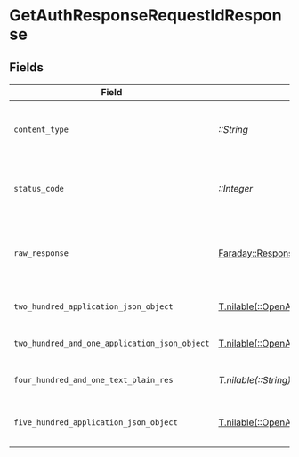 # GetAuthResponseRequestIdResponse


## Fields

| Field                                                                                                                                                                      | Type                                                                                                                                                                       | Required                                                                                                                                                                   | Description                                                                                                                                                                |
| -------------------------------------------------------------------------------------------------------------------------------------------------------------------------- | -------------------------------------------------------------------------------------------------------------------------------------------------------------------------- | -------------------------------------------------------------------------------------------------------------------------------------------------------------------------- | -------------------------------------------------------------------------------------------------------------------------------------------------------------------------- |
| `content_type`                                                                                                                                                             | *::String*                                                                                                                                                                 | :heavy_check_mark:                                                                                                                                                         | HTTP response content type for this operation                                                                                                                              |
| `status_code`                                                                                                                                                              | *::Integer*                                                                                                                                                                | :heavy_check_mark:                                                                                                                                                         | HTTP response status code for this operation                                                                                                                               |
| `raw_response`                                                                                                                                                             | [Faraday::Response](https://www.rubydoc.info/gems/faraday/Faraday/Response)                                                                                                | :heavy_check_mark:                                                                                                                                                         | Raw HTTP response; suitable for custom response parsing                                                                                                                    |
| `two_hundred_application_json_object`                                                                                                                                      | [T.nilable(::OpenApiSDK::Operations::GetAuthResponseRequestIdResponseBody)](../../models/operations/getauthresponserequestidresponsebody.md)                               | :heavy_minus_sign:                                                                                                                                                         | The returned API Key                                                                                                                                                       |
| `two_hundred_and_one_application_json_object`                                                                                                                              | [T.nilable(::OpenApiSDK::Operations::GetAuthResponseRequestIdComfyuiResponseBody)](../../models/operations/getauthresponserequestidcomfyuiresponsebody.md)                 | :heavy_minus_sign:                                                                                                                                                         | The API key is not yet ready                                                                                                                                               |
| `four_hundred_and_one_text_plain_res`                                                                                                                                      | *T.nilable(::String)*                                                                                                                                                      | :heavy_minus_sign:                                                                                                                                                         | Invalid or expired token                                                                                                                                                   |
| `five_hundred_application_json_object`                                                                                                                                     | [T.nilable(::OpenApiSDK::Operations::GetAuthResponseRequestIdComfyuiResponseResponseBody)](../../models/operations/getauthresponserequestidcomfyuiresponseresponsebody.md) | :heavy_minus_sign:                                                                                                                                                         | Error when fetching the API Key with code                                                                                                                                  |